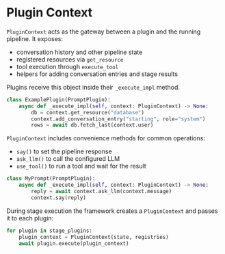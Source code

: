 # Plugin Context

`PluginContext` acts as the gateway between a plugin and the running pipeline. It exposes:

- conversation history and other pipeline state
- registered resources via `get_resource`
- tool execution through `execute_tool`
- helpers for adding conversation entries and stage results

Plugins receive this object inside their `_execute_impl` method.

```python
class ExamplePlugin(PromptPlugin):
    async def _execute_impl(self, context: PluginContext) -> None:
        db = context.get_resource("database")
        context.add_conversation_entry("starting", role="system")
        rows = await db.fetch_last(context.user)
```

`PluginContext` includes convenience methods for common operations:

- `say()` to set the pipeline response
- `ask_llm()` to call the configured LLM
- `use_tool()` to run a tool and wait for the result

```python
class MyPrompt(PromptPlugin):
    async def _execute_impl(self, context: PluginContext) -> None:
        reply = await context.ask_llm(context.message)
        context.say(reply)
```

During stage execution the framework creates a `PluginContext` and passes it to each plugin:

```python
for plugin in stage_plugins:
    plugin_context = PluginContext(state, registries)
    await plugin.execute(plugin_context)
```
